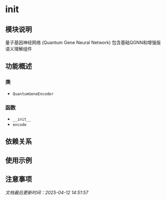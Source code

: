 # __init__

## 模块说明
量子基因神经网络 (Quantum Gene Neural Network)
包含基础QGNN和增强版语义理解组件

## 功能概述

### 类

- `QuantumGeneEncoder`

### 函数

- `__init__`
- `encode`

## 依赖关系

## 使用示例

## 注意事项

*文档最后更新时间：2025-04-12 14:51:57*